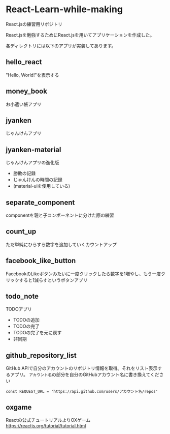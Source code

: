 # React-Learn-while-making

React.jsの練習用リポジトリ

React.jsを勉強するためにReact.jsを用いてアプリケーションを作成した。

各ディレクトリには以下のアプリが実装してあります。

## hello_react
"Hello, World!"を表示する

## money_book
お小遣い帳アプリ

## jyanken
じゃんけんアプリ

## jyanken-material
じゃんけんアプリの進化版
- 勝敗の記録
- じゃんけんの時間の記録
- (material-uiを使用している)

## separate_component
componentを親と子コンポーネントに分けた際の練習

## count_up
ただ単純にひらすら数字を追加していくカウントアップ

## facebook_like_button
FacebookのLikeボタンみたいに一度クリックしたら数字を1増やし、もう一度クリックすると1減らすというボタンアプリ

## todo_note
TODOアプリ
- TODOの追加
- TODOの完了
- TODOの完了を元に戻す
- 非同期

## github_repository_list
GitHub APIで自分のアカウントのリポジトリ情報を取得。それをリスト表示するアプリ。
`アカウント名`の部分を自分のGitHubアカウント名に書き換えてください
```
const REQUEST_URL = 'https://api.github.com/users/アカウント名/repos'
```

## oxgame
Reactの公式チュートリアルよりOXゲーム
https://reactjs.org/tutorial/tutorial.html



